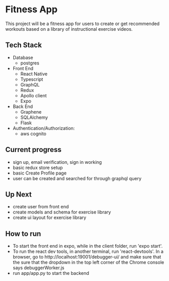 # Fitness App

This project will be a fitness app for users to create or get recommended workouts based on a library of instructional exercise videos.  

## Tech Stack

- Database
  - postgres
- Front End
  - React Native
  - Typescript
  - GraphQL
  - Redux
  - Apollo client
  - Expo
- Back End
  - Graphene
  - SQLAlchemy
  - Flask
- Authentication/Authorization: 
  - aws cognito


## Current progress
  - sign up, email verification, sign in working
  - basic redux store setup
  - basic Create Profile page
  - user can be created and searched for through graphql query

## Up Next
  - create user from front end
  - create models and schema for exercise library
  - create ui layout for exercise library


## How to run

- To start the front end in expo, while in the client folder, run 'expo start'.
- To run the react dev tools, in another terminal, run 'react-devtools'. In a browser, go to http://localhost:19001/debugger-ui/ and make sure that the sure that the dropdown in the top left corner of the Chrome console says debuggerWorker.js
- run app/app.py to start the backend 